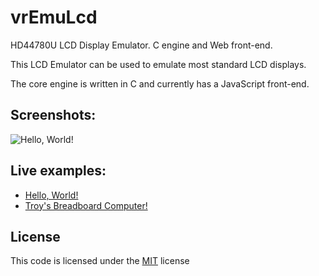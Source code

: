 # vrEmuLcd
HD44780U LCD Display Emulator. C engine and Web front-end.

This LCD Emulator can be used to emulate most standard LCD displays.

The core engine is written in C and currently has a JavaScript front-end.

## Screenshots:

![Hello, World!](https://visrealm.github.io/vrEmuLcd/res/helloworld.png)

## Live examples:

* [Hello, World!](https://visrealm.github.io/vrEmuLcd/examples/helloworld)
* [Troy's Breadboard Computer!](https://cpu.visualrealmsoftware.com/emu2)

## License
This code is licensed under the [MIT](https://opensource.org/licenses/MIT "MIT") license

